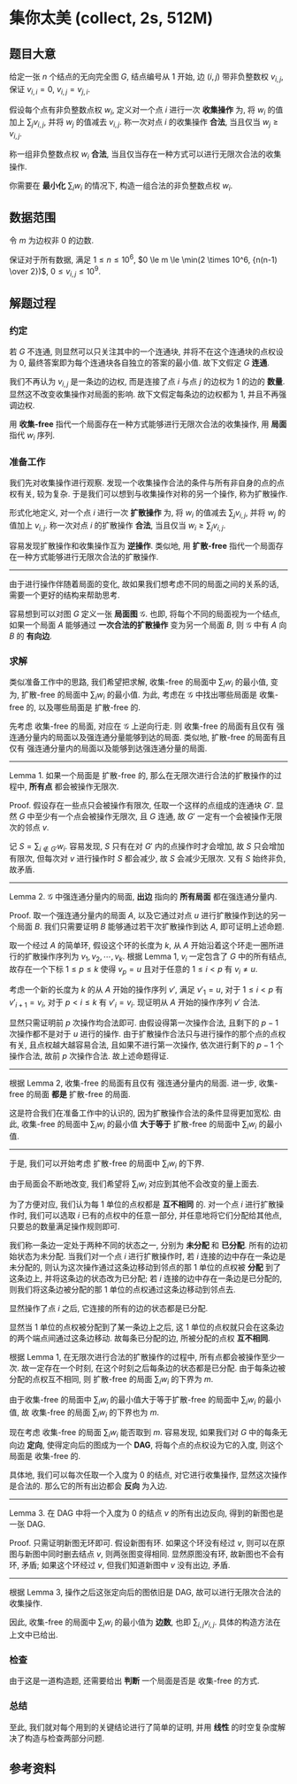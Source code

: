 # 集你太美 (collect, 2s, 512M)

## 题目大意

给定一张 $n$ 个结点的无向完全图 $G$, 结点编号从 1 开始, 边 $(i, j)$ 带非负整数权 $v_{i, j}$, 保证 $v_{i, i} = 0$, $v_{i, j} = v_{j, i}$.

假设每个点有非负整数点权 $w_i$, 定义对一个点 $i$ 进行一次 **收集操作** 为, 将 $w_i$ 的值加上 $\sum_j v_{i, j}$, 并将 $w_j$ 的值减去 $v_{i, j}$. 称一次对点 $i$ 的收集操作 **合法**, 当且仅当 $w_j \ge v_{i, j}$.

称一组非负整数点权 $w_i$ **合法**, 当且仅当存在一种方式可以进行无限次合法的收集操作.

你需要在 **最小化** $\sum_i w_i$ 的情况下, 构造一组合法的非负整数点权 $w_i$.

## 数据范围

令 $m$ 为边权非 0 的边数.

保证对于所有数据, 满足 $1 \le n \le 10^6$, $0 \le m \le \min(2 \times 10^6, {n(n-1) \over 2})$, $0 \le v_{i, j} \le 10^9$.

## 解题过程

### 约定

若 $G$ 不连通, 则显然可以只关注其中的一个连通块, 并将不在这个连通块的点权设为 0, 最终答案即为每个连通块各自独立的答案的最小值. 故下文假定 $G$ **连通**.

我们不再认为 $v_{i, j}$ 是一条边的边权, 而是连接了点 $i$ 与点 $j$ 的边权为 1 的边的 **数量**. 显然这不改变收集操作对局面的影响. 故下文假定每条边的边权都为 1, 并且不再强调边权.

用 **收集-free** 指代一个局面存在一种方式能够进行无限次合法的收集操作, 用 **局面** 指代 $w_i$ 序列.

### 准备工作

我们先对收集操作进行观察. 发现一个收集操作合法的条件与所有非自身的点的点权有关, 较为复杂. 于是我们可以想到与收集操作对称的另一个操作, 称为扩散操作.

形式化地定义, 对一个点 $i$ 进行一次 **扩散操作** 为, 将 $w_i$ 的值减去 $\sum_j v_{i, j}$, 并将 $w_j$ 的值加上 $v_{i, j}$. 称一次对点 $i$ 的扩散操作 **合法**, 当且仅当 $w_i \ge \sum_j v_{i, j}$.

容易发现扩散操作和收集操作互为 **逆操作**. 类似地, 用 **扩散-free** 指代一个局面存在一种方式能够进行无限次合法的扩散操作.

---

由于进行操作伴随着局面的变化, 故如果我们想考虑不同的局面之间的关系的话, 需要一个更好的结构来帮助思考.

容易想到可以对图 $G$ 定义一张 **局面图** $\mathcal{G}$. 也即, 将每个不同的局面视为一个结点, 如果一个局面 $A$ 能够通过 **一次合法的扩散操作** 变为另一个局面 $B$, 则 $\mathcal{G}$ 中有 $A$ 向 $B$ 的 **有向边**.

### 求解

类似准备工作中的思路, 我们希望把求解, 收集-free 的局面中 $\sum_i w_i$ 的最小值, 变为, 扩散-free 的局面中 $\sum_i w_i$ 的最小值. 为此, 考虑在 $\mathcal{G}$ 中找出哪些局面是 收集-free 的, 以及哪些局面是 扩散-free 的.

先考虑 收集-free 的局面, 对应在 $\mathcal{G}$ 上逆向行走. 则 收集-free 的局面有且仅有 强连通分量内的局面以及强连通分量能够到达的局面. 类似地, 扩散-free 的局面有且仅有 强连通分量内的局面以及能够到达强连通分量的局面.

---

Lemma 1. 如果一个局面是 扩散-free 的, 那么在无限次进行合法的扩散操作的过程中, **所有点** 都会被操作无限次.

Proof. 假设存在一些点只会被操作有限次, 任取一个这样的点组成的连通块 $G'$. 显然 $G$ 中至少有一个点会被操作无限次, 且 $G$ 连通, 故 $G'$ 一定有一个会被操作无限次的邻点 $v$.

记 $S = \sum_{i \notin G'} w_i$. 容易发现, $S$ 只有在对 $G'$ 内的点操作时才会增加, 故 $S$ 只会增加有限次, 但每次对 $v$ 进行操作时 $S$ 都会减少, 故 $S$ 会减少无限次. 又有 $S$ 始终非负, 故矛盾.

---

Lemma 2. $\mathcal{G}$ 中强连通分量内的局面, **出边** 指向的 **所有局面** 都在强连通分量内.

Proof. 取一个强连通分量内的局面 $A$, 以及它通过对点 $u$ 进行扩散操作到达的另一个局面 $B$. 我们只需要证明 $B$ 能够通过若干次扩散操作到达 $A$, 即可证明上述命题.

取一个经过 $A$ 的简单环, 假设这个环的长度为 $k$, 从 $A$ 开始沿着这个环走一圈所进行的扩散操作序列为 $v_1, v_2, \cdots, v_k$. 根据 Lemma 1, $v_i$ 一定包含了 $G$ 中的所有结点, 故存在一个下标 $1 \le p \le k$ 使得 $v_p = u$ 且对于任意的 $1 \le i < p$ 有 $v_i \neq u$.

考虑一个新的长度为 $k$ 的从 $A$ 开始的操作序列 $v'$, 满足 $v'_1 = u$, 对于 $1 \le i < p$ 有 $v'_{i+1} = v_i$, 对于 $p < i \le k$ 有 $v'_i = v_i$. 现证明从 $A$ 开始的操作序列 $v'$ 合法.

显然只需证明前 $p$ 次操作均合法即可. 由假设得第一次操作合法, 且剩下的 $p-1$ 次操作都不是对于 $u$ 进行的操作. 由于扩散操作合法只与进行操作的那个点的点权有关, 且点权越大越容易合法, 且如果不进行第一次操作, 依次进行剩下的 $p-1$ 个操作合法, 故前 $p$ 次操作合法. 故上述命题得证.

---

根据 Lemma 2, 收集-free 的局面有且仅有 强连通分量内的局面. 进一步, 收集-free 的局面 **都是** 扩散-free 的局面.

这是符合我们在准备工作中的认识的, 因为扩散操作合法的条件显得更加宽松. 由此, 收集-free 的局面中 $\sum_i w_i$ 的最小值 **大于等于** 扩散-free 的局面中 $\sum_i w_i$ 的最小值.

---

于是, 我们可以开始考虑 扩散-free 的局面中 $\sum_i w_i$ 的下界.

由于局面会不断地改变, 我们希望将 $\sum_i w_i$ 对应到其他不会改变的量上面去.

为了方便对应, 我们认为每 1 单位的点权都是 **互不相同** 的. 对一个点 $i$ 进行扩散操作时, 我们可以选取 $i$ 已有的点权中的任意一部分, 并任意地将它们分配给其他点, 只要总的数量满足操作规则即可.

我们称一条边一定处于两种不同的状态之一, 分别为 **未分配** 和 **已分配**. 所有的边初始状态为未分配. 当我们对一个点 $i$ 进行扩散操作时, 若 $i$ 连接的边中存在一条边是未分配的, 则认为这次操作通过这条边移动到邻点的那 1 单位的点权被 **分配** 到了这条边上, 并将这条边的状态改为已分配; 若 $i$ 连接的边中存在一条边是已分配的, 则我们将这条边被分配的那 1 单位的点权通过这条边移动到邻点去.

显然操作了点 $i$ 之后, 它连接的所有的边的状态都是已分配.

显然当 1 单位的点权被分配到了某一条边上之后, 这 1 单位的点权就只会在这条边的两个端点间通过这条边移动. 故每条已分配的边, 所被分配的点权 **互不相同**.

根据 Lemma 1, 在无限次进行合法的扩散操作的过程中, 所有点都会被操作至少一次. 故一定存在一个时刻, 在这个时刻之后每条边的状态都是已分配. 由于每条边被分配的点权互不相同, 则 扩散-free 的局面 $\sum_i w_i$ 的下界为 $m$.

由于收集-free 的局面中 $\sum_i w_i$ 的最小值大于等于扩散-free 的局面中 $\sum_i w_i$ 的最小值, 故 收集-free 的局面 $\sum_i w_i$ 的下界也为 $m$.

现在考虑 收集-free 的局面 $\sum_i w_i$ 能否取到 $m$. 容易发现, 如果我们对 $G$ 中的每条无向边 **定向**, 使得定向后的图成为一个 **DAG**, 将每个点的点权设为它的入度, 则这个局面是 收集-free 的.

具体地, 我们可以每次任取一个入度为 0 的结点, 对它进行收集操作, 显然这次操作是合法的. 那么它的所有出边都会 **反向** 为入边.

---

Lemma 3. 在 DAG 中将一个入度为 0 的结点 $v$ 的所有出边反向, 得到的新图也是一张 DAG.

Proof. 只需证明新图无环即可. 假设新图有环. 如果这个环没有经过 $v$, 则可以在原图与新图中同时删去结点 $v$, 则两张图变得相同. 显然原图没有环, 故新图也不会有环, 矛盾; 如果这个环经过 $v$, 但我们知道新图中 $v$ 没有出边, 矛盾.

---

根据 Lemma 3, 操作之后这张定向后的图依旧是 DAG, 故可以进行无限次合法的收集操作.

因此, 收集-free 的局面中 $\sum_i w_i$ 的最小值为 **边数**, 也即 $\sum_{i, j} v_{i, j}$. 具体的构造方法在上文中已给出.

### 检查

由于这是一道构造题, 还需要给出 **判断** 一个局面是否是 收集-free 的方式.

### 总结

至此, 我们就对每个用到的关键结论进行了简单的证明, 并用 **线性** 的时空复杂度解决了构造与检查两部分问题.

## 参考资料
